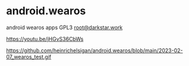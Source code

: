 # android.wearos
android wearos apps GPL3 root@darkstar.work

https://youtu.be/jHGvS36CbWs

https://github.com/heinrichelsigan/android.wearos/blob/main/2023-02-07_wearos_test.gif
